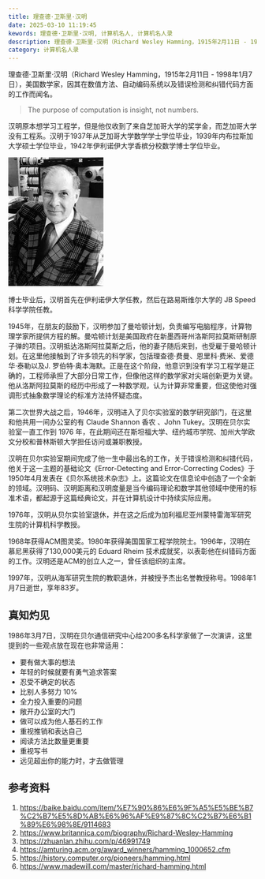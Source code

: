 ```yaml
---
title: 理查德·卫斯里·汉明
date: 2025-03-10 11:19:45
kewords: 理查德·卫斯里·汉明, 计算机名人, 计算机名人录
description: 理查德·卫斯里·汉明（Richard Wesley Hamming，1915年2月11日 - 1998年1月7日），美国数学家，因其在数值方法、自动编码系统以及错误检测和纠错代码方面的工作而闻名。
category: 计算机名人录
---
```


理查德·卫斯里·汉明（Richard Wesley Hamming，1915年2月11日 - 1998年1月7日），美国数学家，因其在数值方法、自动编码系统以及错误检测和纠错代码方面的工作而闻名。

> The purpose of computation is insight, not numbers.

汉明原本想学习工程学，但是他仅收到了来自芝加哥大学的奖学金，而芝加哥大学没有工程系。汉明于1937年从芝加哥大学数学学士学位毕业，1939年内布拉斯加大学硕士学位毕业，1942年伊利诺伊大学香槟分校数学博士学位毕业。

![img](20250310-richard-hamming/hamming.jpg)

博士毕业后，汉明首先在伊利诺伊大学任教，然后在路易斯维尔大学的 JB Speed 科学学院任教。

1945年，在朋友的鼓励下，汉明参加了曼哈顿计划，负责编写电脑程序，计算物理学家所提供方程的解。曼哈顿计划是美国政府在新墨西哥州洛斯阿拉莫斯研制原子弹的项目。汉明抵达洛斯阿拉莫斯之后，他的妻子随后来到，也受雇于曼哈顿计划。在这里他接触到了许多领先的科学家，包括理查德·费曼、恩里科·费米、爱德华·泰勒以及J. 罗伯特·奥本海默。正是在这个阶段，他意识到没有学习工程学是正确的，工程师承担了大部分日常工作，但像他这样的数学家对尖端创新更为关键。他从洛斯阿拉莫斯的经历中形成了一种数学观，认为计算非常重要，但这使他对强调形式抽象数学理论的标准方法持怀疑态度。

第二次世界大战之后，1946年，汉明进入了贝尔实验室的数学研究部门，在这里和他共用一间办公室的有 Claude Shannon 香农 、John Tukey。汉明在贝尔实验室一直工作到 1976 年，在此期间还在斯坦福大学、纽约城市学院、加州大学欧文分校和普林斯顿大学担任访问或兼职教授。

汉明在贝尔实验室期间完成了他一生中最出名的工作，关于错误检测和纠错代码，他关于这一主题的基础论文《Error-Detecting and Error-Correcting Codes》于1950年4月发表在《贝尔系统技术杂志》上。这篇论文在信息论中创造了一个全新的领域。汉明码、汉明距离和汉明度量是当今编码理论和数学其他领域中使用的标准术语，都起源于这篇经典论文，并在计算机设计中持续实际应用。

1976年，汉明从贝尔实验室退休，并在这之后成为加利福尼亚州蒙特雷海军研究生院的计算机科学教授。

1968年获得ACM图灵奖。1980年获得美国国家工程学院院士。1996年，汉明在慕尼黑获得了130,000美元的 Eduard Rheim 技术成就奖，以表彰他在纠错码方面的工作。汉明还是ACM的创立人之一，曾任该组织的主席。

1997年，汉明从海军研究生院的教职退休，并被授予杰出名誉教授称号。1998年1月7日逝世，享年83岁。

## 真知灼见

1986年3月7日，汉明在贝尔通信研究中心给200多名科学家做了一次演讲，这里提到的一些观点放在现在也非常适用：

* 要有做大事的想法
* 年轻的时候就要有勇气追求答案
* 忍受不确定的状态
* 比别人多努力 10%
* 全力投入重要的问题
* 敞开办公室的大门
* 做可以成为他人基石的工作
* 重视推销和表达自己
* 阅读方法比数量更重要
* 重视写书
* 远见超出你的能力时，才去做管理

## 参考资料
1. https://baike.baidu.com/item/%E7%90%86%E6%9F%A5%E5%BE%B7%C2%B7%E5%8D%AB%E6%96%AF%E9%87%8C%C2%B7%E6%B1%89%E6%98%8E/9114683
2. https://www.britannica.com/biography/Richard-Wesley-Hamming
3. https://zhuanlan.zhihu.com/p/46991749
4. https://amturing.acm.org/award_winners/hamming_1000652.cfm
5. https://history.computer.org/pioneers/hamming.html
6. https://www.madewill.com/master/richard-hamming.html